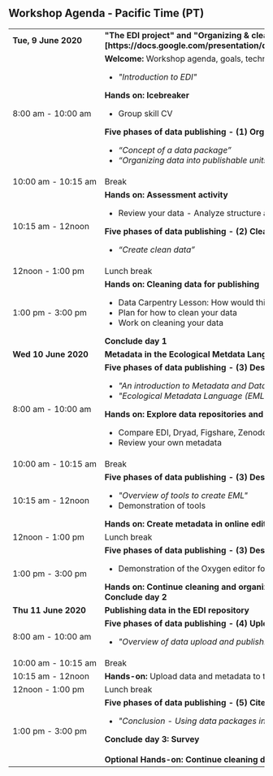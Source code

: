 ## Workshop Agenda - Pacific Time (PT)

<table>
  <tr>
    <td nowrap><strong>Tue, 9 June 2020</strong></td>
       <td><strong>"The EDI project" and "Organizing & cleaning data for publishing"[https://docs.google.com/presentation/d/1eFQ1ItD_TC2sjhj_MqnHxDAlQWBzE3RY5WeiSVrGAo4/edit#slide=id.g7808bd2ea0_0_0]</strong></td>
</tr><tr>
    <td nowrap>8:00 am - 10:00 am</td>
    <td><strong>Welcome: </strong> Workshop agenda, goals, technical setup<br><ul>
      <li><i>"Introduction to EDI"</i></li></ul>
      <strong>Hands on: Icebreaker</strong><ul>
            <li>Group skill CV</li></ul>
       <strong>Five phases of data publishing - (1) Organize</strong><br><ul>
         <li><i>“Concept of a data package”</i></li>
        <li><i>“Organizing data into publishable units”</i></li></ul>
   </td>
</tr><tr>
    <td nowrap>10:00 am - 10:15 am</td><td>Break</td>
</tr><tr>
    <td nowrap>10:15 am - 12noon</td>
    <td><strong>Hands on: Assessment activity</strong><br><ul>
      <li>Review your data - Analyze structure and plan organizing data into a data package.</li></ul>
      <strong>Five phases of data publishing - (2) Clean</strong><br><ul>
         <li><i>“Create clean data”</i></li>
   </td>
</tr><tr>
    <td nowrap>12noon - 1:00 pm</td><td>Lunch break</td>
</tr><tr>
    <td nowrap>1:00 pm - 3:00 pm</td>
    <td><strong>Hands on: Cleaning data for publishing</strong><br><ul>
      <li>Data Carpentry Lesson: How would this dataset be cleaned?</li>
      <li>Plan for how to clean your data</li>
      <li>Work on cleaning your data</li></ul>
      <strong>Conclude day 1</strong>
      </td>
</tr><tr>
    <td nowrap><strong>Wed 10 June 2020</strong></td><td><strong>Metadata in the Ecological Metdata Language (EML)</strong></td>
</tr><tr>
    <td nowrap>8:00 am - 10:00 am</td>
   <td><strong>Five phases of data publishing - (3) Describe</strong><br><ul>
      <li><i>"An introduction to Metadata and Data Repositories"</i></li>
      <li><i>"Ecological Metadata Language (EML): A Metadata Standard for Ecological Sciences"</i></li></ul>     
      <strong>Hands on: Explore data repositories and review metadata</strong><ul>
       <li>Compare EDI, Dryad, Figshare, Zenodo</li>
       <li>Review your own metadata</li></ul></td>
      <tr>
    <td nowrap>10:00 am - 10:15 am</td><td>Break</td>
</tr><tr>
    <td nowrap>10:15 am - 12noon</td>
   <td><strong>Five phases of data publishing - (3) Describe continued</strong><br><ul>
      <li><i>"Overview of tools to create EML"</i></li>
      <li>Demonstration of tools</li></ul>
      <strong>Hands on: Create metadata in online editor</strong></td>
</tr><tr>
    <td nowrap>12noon - 1:00 pm</td><td>Lunch break</td>
</tr><tr>
    <td nowrap>1:00 pm - 3:00 pm</td>
    <td><strong>Five phases of data publishing - (3) Describe continued</strong><br><ul>
       <li>Demonstration of the Oxygen editor for EML</li></ul>
      <strong>Hands on: Continue cleaning and organizing your data/metadata.</strong><br>
      <strong>Conclude day 2</strong></td>
</tr><tr>
 <td><strong>Thu 11 June 2020</strong></td><td><strong> Publishing data in the EDI repository</strong></td>
</tr><tr>
    <td nowrap>8:00 am - 10:00 am</td>
    <td><strong>Five phases of data publishing - (4) Upload</strong><br><ul>
    <li><i>"Overview of data upload and publishing in the EDI data portal"</i></li>
</tr><tr>
    <td nowrap>10:00 am - 10:15 am</td><td>Break</td>
</tr><tr>
    <td nowrap>10:15 am - 12noon</td>
    <td><strong>Hands-on:</strong> Upload data and metadata to the EDI Data Repository.</td>
 <tr>
    <td nowrap>12noon - 1:00 pm</td><td>Lunch break</td>
</tr><tr>
    <td nowrap>1:00 pm - 3:00 pm</td>
      <td><strong>Five phases of data publishing - (5) Cite</strong><br><ul>
        <li><i>"Conclusion - Using data packages in the EDI repository"</i></li></ul>
        <strong>Conclude day 3: Survey</strong><br><br>
       <strong>Optional Hands-on: Continue cleaning data, creating metadata, uploading data and metadata.</strong>
     </td>
 </tr>
</table>
